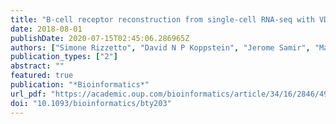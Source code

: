 ```yaml
---
title: "B-cell receptor reconstruction from single-cell RNA-seq with VDJPuzzle"
date: 2018-08-01
publishDate: 2020-07-15T02:45:06.286965Z
authors: ["Simone Rizzetto", "David N P Koppstein", "Jerome Samir", "Mandeep Singh", "Joanne H Reed", "Curtis H Cai", "Andrew R Lloyd", "Auda A Eltahla", "Christopher C Goodnow", "Fabio Luciani"]
publication_types: ["2"]
abstract: ""
featured: true
publication: "*Bioinformatics*"
url_pdf: "https://academic.oup.com/bioinformatics/article/34/16/2846/4961426"
doi: "10.1093/bioinformatics/bty203"
---
```


